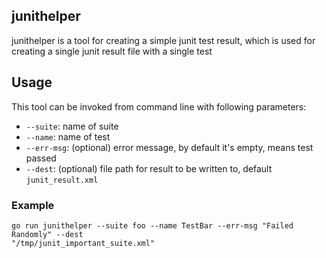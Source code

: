 ## junithelper

junithelper is a tool for creating a simple junit test result, which is used for
creating a single junit result file with a single test

## Usage

This tool can be invoked from command line with following parameters:

- `--suite`: name of suite
- `--name`: name of test
- `--err-msg`: (optional) error message, by default it's empty, means test
  passed
- `--dest`: (optional) file path for result to be written to, default
  `junit_result.xml`

### Example

```
go run junithelper --suite foo --name TestBar --err-msg "Failed Randomly" --dest
"/tmp/junit_important_suite.xml"
```
